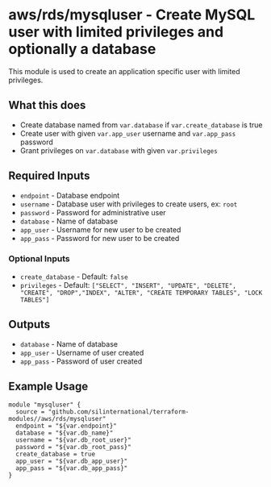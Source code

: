 # aws/rds/mysqluser - Create MySQL user with limited privileges and optionally a database
This module is used to create an application specific user with limited
privileges.

## What this does

 - Create database named from `var.database` if `var.create_database` is true
 - Create user with given `var.app_user` username and `var.app_pass` password
 - Grant privileges on `var.database` with given `var.privileges`

## Required Inputs

 - `endpoint` - Database endpoint
 - `username` - Database user with privileges to create users, ex: `root`
 - `password` - Password for administrative user
 - `database` - Name of database
 - `app_user` - Username for new user to be created
 - `app_pass` - Password for new user to be created

### Optional Inputs

 - `create_database` - Default: `false`
 - `privileges` - Default: `["SELECT", "INSERT", "UPDATE", "DELETE", "CREATE", "DROP","INDEX", "ALTER", "CREATE TEMPORARY TABLES", "LOCK TABLES"]`

## Outputs

 - `database` - Name of database
 - `app_user` - Username of user created
 - `app_pass` - Password of user created

## Example Usage

```hcl
module "mysqluser" {
  source = "github.com/silinternational/terraform-modules//aws/rds/mysqluser"
  endpoint = "${var.endpoint}"
  database = "${var.db_name}"
  username = "${var.db_root_user}"
  password = "${var.db_root_pass}"
  create_database = true
  app_user = "${var.db_app_user}"
  app_pass = "${var.db_app_pass}"
}
```
